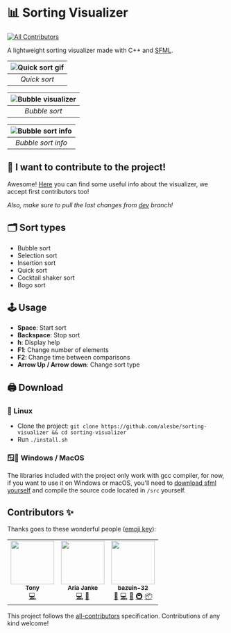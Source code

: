 # 📊 Sorting Visualizer
<!-- ALL-CONTRIBUTORS-BADGE:START - Do not remove or modify this section -->
[![All Contributors](https://img.shields.io/badge/all_contributors-3-orange.svg?style=flat-square)](#contributors-)
<!-- ALL-CONTRIBUTORS-BADGE:END -->

A lightweight sorting visualizer made with C++ and [SFML](https://www.sfml-dev.org/index.php).

| ![Quick sort gif](https://i.imgur.com/TsWwumg.gif) | 
|:--:| 
| *Quick sort* |

| ![Bubble visualizer](https://i.imgur.com/086SZ51.png) | 
|:--:| 
| *Bubble sort* |

| ![Bubble sort info](https://i.imgur.com/P5ypw86.png) | 
|:--:| 
| *Bubble sort info* |

## 📖 I want to contribute to the project!
Awesome! [Here](https://github.com/alesbe/sorting-visualizer/wiki) you can find some useful info about the visualizer, we accept first contributors too!

*Also, make sure to pull the last changes from [dev](https://github.com/alesbe/sorting-visualizer/tree/dev) branch!*

## 🗂️ Sort types
- Bubble sort
- Selection sort
- Insertion sort
- Quick sort
- Cocktail shaker sort
- Bogo sort

## 🕹️ Usage
- **Space**: Start sort <br>
- **Backspace**: Stop sort <br>
- **h**: Display help <br>
- **F1**: Change number of elements <br>
- **F2**: Change time between comparisons <br>
- **Arrow Up / Arrow down**: Change sort type <br>

## 🖨️ Download
### 🐧 Linux
- Clone the project: `git clone https://github.com/alesbe/sorting-visualizer && cd sorting-visualizer`
- Run `./install.sh`

### 🪟🍎 Windows / MacOS
The libraries included with the project only work with gcc compiler, for now, if you want to use it on Windows or macOS, you'll need to [download sfml yourself](https://www.sfml-dev.org/download/sfml/2.5.1/) and compile the source code located in `/src` yourself.

## Contributors ✨

Thanks goes to these wonderful people ([emoji key](https://allcontributors.org/docs/en/emoji-key)):

<!-- ALL-CONTRIBUTORS-LIST:START - Do not remove or modify this section -->
<!-- prettier-ignore-start -->
<!-- markdownlint-disable -->
<table>
  <tr>
    <td align="center"><a href="https://github.com/BlueSkeleton"><img src="https://avatars.githubusercontent.com/u/56795657?v=4?s=100" width="100px;" alt=""/><br /><sub><b>Tony</b></sub></a><br /><a href="https://github.com/alesbe/sorting-visualizer/commits?author=BlueSkeleton" title="Code">💻</a></td>
    <td align="center"><a href="https://github.com/ariajanke"><img src="https://avatars.githubusercontent.com/u/5652149?v=4?s=100" width="100px;" alt=""/><br /><sub><b>Aria Janke</b></sub></a><br /><a href="https://github.com/alesbe/sorting-visualizer/commits?author=ariajanke" title="Code">💻</a> <a href="https://github.com/alesbe/sorting-visualizer/issues?q=author%3Aariajanke" title="Bug reports">🐛</a></td>
    <td align="center"><a href="https://github.com/bazuin-32"><img src="https://avatars.githubusercontent.com/u/86376856?v=4?s=100" width="100px;" alt=""/><br /><sub><b>bazuin-32</b></sub></a><br /><a href="https://github.com/alesbe/sorting-visualizer/issues?q=author%3Abazuin-32" title="Bug reports">🐛</a> <a href="https://github.com/alesbe/sorting-visualizer/commits?author=bazuin-32" title="Code">💻</a> <a href="#ideas-bazuin-32" title="Ideas, Planning, & Feedback">🤔</a> <a href="#infra-bazuin-32" title="Infrastructure (Hosting, Build-Tools, etc)">🚇</a> <a href="#platform-bazuin-32" title="Packaging/porting to new platform">📦</a></td>
  </tr>
</table>

<!-- markdownlint-restore -->
<!-- prettier-ignore-end -->

<!-- ALL-CONTRIBUTORS-LIST:END -->

This project follows the [all-contributors](https://github.com/all-contributors/all-contributors) specification. Contributions of any kind welcome!
